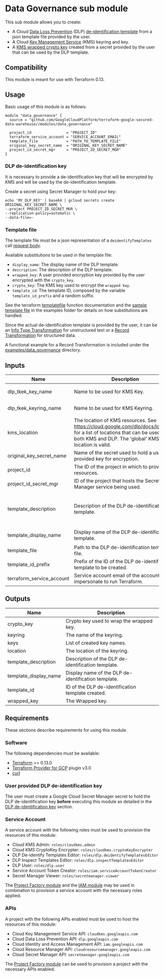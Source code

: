# Data Governance sub module

This sub module allows you to create:

- A Cloud [Data Loss Prevention](https://cloud.google.com/dlp/docs) (DLP) [de-identification template](https://cloud.google.com/dlp/docs/deidentify-sensitive-data) from a json template file provided by the user.
- A Cloud [Key Management Service](https://cloud.google.com/kms/docs) (KMS) keyring and key.
- A [KMS wrapped crypto key](https://cloud.google.com/dlp/docs/transformations-reference#crypto) created from a secret provided by the user that can be used by the DLP template.

## Compatibility

This module is meant for use with Terraform 0.13.

## Usage

Basic usage of this module is as follows:

```hcl
module "data_governance" {
  source = "github.com/GoogleCloudPlatform/terraform-google-secured-data-warehouse//modules/data_governance"

  project_id                = "PROJECT_ID"
  terraform_service_account = "SERVICE_ACCOUNT_EMAIL"
  template_file             = "PATH_TO_TEMPLATE_FILE"
  original_key_secret_name  = "ORIGINAL_KEY_SECRET_NAME"
  project_id_secret_mgr     = "PROJECT_ID_SECRET_MGR"
}
```

### DLP de-identification key

It is necessary to provide a de-identification key that will be encrypted by KMS
and will be used by the de-identification template.

Create a secret using Secret Manager to hold your key:

```
echo 'MY_DLP_KEY' | base64 | gcloud secrets create ORIGINAL_KEY_SECRET_NAME \
--project PROJECT_ID_SECRET_MGR \
--replication-policy=automatic \
--data-file=-
```

### Template file

The template file must be a json representation of a `deidentifyTemplates` call [request body](https://cloud.google.com/dlp/docs/reference/rest/v2/projects.deidentifyTemplates/create#request-body).

Available substitutions to be used in the template file:

- `display_name`: The display name of the DLP template.
- `description`: The description of the DLP template.
- `wrapped_key`: A user provided encryption key provided by the user encrypted with the `crypto_key`.
- `crypto_key`: The KMS key used to encrypt the `wrapped kwy`.
- `template_id`: The template ID, composed by the variable `template_id_prefix` and a random suffix.

See the terraform [templatefile](https://www.terraform.io/docs/language/functions/templatefile.html) function documentation and
the [sample template file](../../examples/data_governance/deidentification.tmpl) in the examples folder for details on how substitutions are handled.

Since the actual de-identification template is provided by the user,
it can be an [Info Type Transformation](https://cloud.google.com/dlp/docs/reference/rest/v2/projects.deidentifyTemplates#DeidentifyTemplate.InfoTypeTransformations) for unstructured text
or a [Record Transformation](https://cloud.google.com/dlp/docs/reference/rest/v2/projects.deidentifyTemplates#DeidentifyTemplate.RecordTransformations) for structured data.

A functional example for a Record Transformation is included under the
[examples/data_governance](./examples/data_governance/) directory.

<!-- BEGINNING OF PRE-COMMIT-TERRAFORM DOCS HOOK -->
## Inputs

| Name | Description | Type | Default | Required |
|------|-------------|------|---------|:--------:|
| dlp\_tkek\_key\_name | Name to be used for KMS Key. | `string` | `"dlp-de-identification-crypto-key"` | no |
| dlp\_tkek\_keyring\_name | Name to be used for KMS Keyring. | `string` | `"dlp-de-identification-keyring"` | no |
| kms\_location | The location of KMS resources. See https://cloud.google.com/dlp/docs/locations for a list of locations that can be used for both KMS and DLP. The 'global' KMS location is valid. | `string` | n/a | yes |
| original\_key\_secret\_name | Name of the secret used to hold a user provided key for encryption. | `string` | n/a | yes |
| project\_id | The ID of the project in which to provision resources. | `string` | n/a | yes |
| project\_id\_secret\_mgr | ID of the project that hosts the Secret Manager service being used. | `string` | n/a | yes |
| template\_description | Description of the DLP de-identification template. | `string` | `"De-identifies sensitive content defined in the template with a KMS Wrapped crypto Key."` | no |
| template\_display\_name | Display name of the DLP de-identification template. | `string` | `"KMS Wrapped crypto Key de-identification"` | no |
| template\_file | Path to the DLP de-identification template file. | `string` | n/a | yes |
| template\_id\_prefix | Prefix of the ID of the DLP de-identification template to be created. | `string` | `""` | no |
| terraform\_service\_account | Service account email of the account to impersonate to run Terraform. | `string` | n/a | yes |

## Outputs

| Name | Description |
|------|-------------|
| crypto\_key | Crypto key used to wrap the wrapped key. |
| keyring | The name of the keyring. |
| keys | List of created key names. |
| location | The location of the keyring. |
| template\_description | Description of the DLP de-identification template. |
| template\_display\_name | Display name of the DLP de-identification template. |
| template\_id | ID of the DLP de-identification template created. |
| wrapped\_key | The Wrapped key. |

<!-- END OF PRE-COMMIT-TERRAFORM DOCS HOOK -->

## Requirements

These sections describe requirements for using this module.

### Software

The following dependencies must be available:

- [Terraform](https://www.terraform.io/downloads.html) >= 0.13.0
- [Terraform Provider for GCP](https://github.com/terraform-providers/terraform-provider-google) plugin v3.0
- [curl](https://curl.haxx.se/)

### User provided DLP de-identification key

The user must create a Google Cloud Secret Manager secret to hold the DLP de-identification key
**before** executing this module as detailed in the [DLP de-identification key](#dlp-de-identification-key) section.

### Service Account

A service account with the following roles must be used to provision
the resources of this module:

- Cloud KMS Admin: `roles/cloudkms.admin`
- Cloud KMS CryptoKey Encrypter: `roles/cloudkms.cryptoKeyEncrypter`
- DLP De-identify Templates Editor: `roles/dlp.deidentifyTemplatesEditor`
- DLP Inspect Templates Editor: `roles/dlp.inspectTemplatesEditor`
- DLP User: `roles/dlp.user`
- Service Account Token Creator: `roles/iam.serviceAccountTokenCreator`
- Secret Manager Viewer: `roles/secretmanager.viewer`

The [Project Factory module](https://github.com/terraform-google-modules/terraform-google-project-factory) and the
[IAM module](https://github.com/terraform-google-modules/terraform-google-iam) may be used in combination to provision a
service account with the necessary roles applied.

### APIs

A project with the following APIs enabled must be used to host the
resources of this module:

- Cloud Key Management Service API: `cloudkms.googleapis.com`
- Cloud Data Loss Prevention API: `dlp.googleapis.com`
- Cloud Identity and Access Management API: `iam.googleapis.com`
- Cloud Resource Manager API: `cloudresourcemanager.googleapis.com`
- Cloud Secret Manager API: `secretmanager.googleapis.com`

The [Project Factory module](https://github.com/terraform-google-modules/terraform-google-project-factory) can be used to
provision a project with the necessary APIs enabled.
